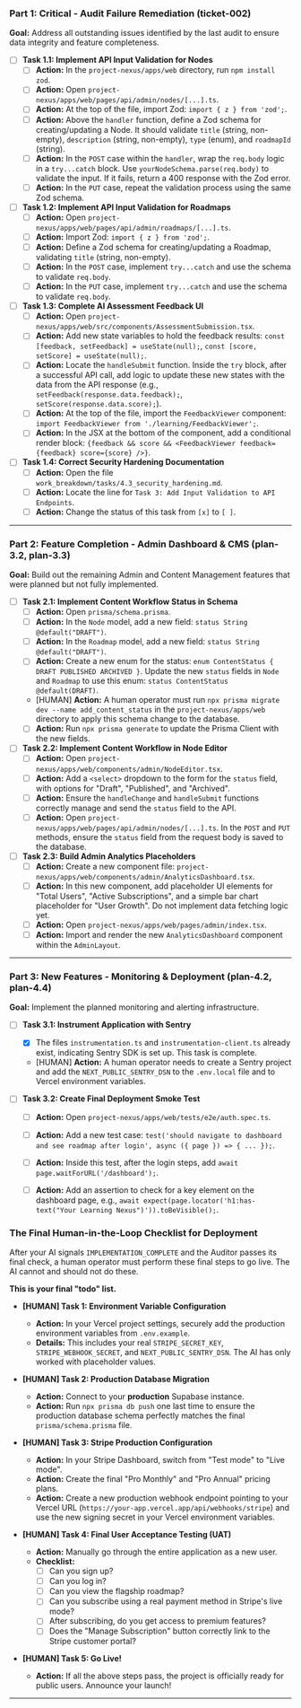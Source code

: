 ### **Part 1: Critical - Audit Failure Remediation (ticket-002)**

**Goal:** Address all outstanding issues identified by the last audit to ensure data integrity and feature completeness.

-   [ ] **Task 1.1: Implement API Input Validation for Nodes**
    -   [ ] **Action:** In the `project-nexus/apps/web` directory, run `npm install zod`.
    -   [ ] **Action:** Open `project-nexus/apps/web/pages/api/admin/nodes/[...].ts`.
    -   [ ] **Action:** At the top of the file, import Zod: `import { z } from 'zod';`.
    -   [ ] **Action:** Above the `handler` function, define a Zod schema for creating/updating a Node. It should validate `title` (string, non-empty), `description` (string, non-empty), `type` (enum), and `roadmapId` (string).
    -   [ ] **Action:** In the `POST` case within the `handler`, wrap the `req.body` logic in a `try...catch` block. Use `yourNodeSchema.parse(req.body)` to validate the input. If it fails, return a 400 response with the Zod error.
    -   [ ] **Action:** In the `PUT` case, repeat the validation process using the same Zod schema.

-   [ ] **Task 1.2: Implement API Input Validation for Roadmaps**
    -   [ ] **Action:** Open `project-nexus/apps/web/pages/api/admin/roadmaps/[...].ts`.
    -   [ ] **Action:** Import Zod: `import { z } from 'zod';`.
    -   [ ] **Action:** Define a Zod schema for creating/updating a Roadmap, validating `title` (string, non-empty).
    -   [ ] **Action:** In the `POST` case, implement `try...catch` and use the schema to validate `req.body`.
    -   [ ] **Action:** In the `PUT` case, implement `try...catch` and use the schema to validate `req.body`.

-   [ ] **Task 1.3: Complete AI Assessment Feedback UI**
    -   [ ] **Action:** Open `project-nexus/apps/web/src/components/AssessmentSubmission.tsx`.
    -   [ ] **Action:** Add new state variables to hold the feedback results: `const [feedback, setFeedback] = useState(null);`, `const [score, setScore] = useState(null);`.
    -   [ ] **Action:** Locate the `handleSubmit` function. Inside the `try` block, after a successful API call, add logic to update these new states with the data from the API response (e.g., `setFeedback(response.data.feedback);`, `setScore(response.data.score);`).
    -   [ ] **Action:** At the top of the file, import the `FeedbackViewer` component: `import FeedbackViewer from './learning/FeedbackViewer';`.
    -   [ ] **Action:** In the JSX at the bottom of the component, add a conditional render block: `{feedback && score && <FeedbackViewer feedback={feedback} score={score} />}`.

-   [ ] **Task 1.4: Correct Security Hardening Documentation**
    -   [ ] **Action:** Open the file `work_breakdown/tasks/4.3_security_hardening.md`.
    -   [ ] **Action:** Locate the line for `Task 3: Add Input Validation to API Endpoints`.
    -   [ ] **Action:** Change the status of this task from `[x]` to `[ ]`.

---

### **Part 2: Feature Completion - Admin Dashboard & CMS (plan-3.2, plan-3.3)**

**Goal:** Build out the remaining Admin and Content Management features that were planned but not fully implemented.

-   [ ] **Task 2.1: Implement Content Workflow Status in Schema**
    -   [ ] **Action:** Open `prisma/schema.prisma`.
    -   [ ] **Action:** In the `Node` model, add a new field: `status String @default("DRAFT")`.
    -   [ ] **Action:** In the `Roadmap` model, add a new field: `status String @default("DRAFT")`.
    -   [ ] **Action:** Create a new enum for the status: `enum ContentStatus { DRAFT PUBLISHED ARCHIVED }`. Update the new `status` fields in `Node` and `Roadmap` to use this enum: `status ContentStatus @default(DRAFT)`.
    -   [HUMAN] **Action:** A human operator must run `npx prisma migrate dev --name add_content_status` in the `project-nexus/apps/web` directory to apply this schema change to the database.
    -   [ ] **Action:** Run `npx prisma generate` to update the Prisma Client with the new fields.

-   [ ] **Task 2.2: Implement Content Workflow in Node Editor**
    -   [ ] **Action:** Open `project-nexus/apps/web/components/admin/NodeEditor.tsx`.
    -   [ ] **Action:** Add a `<select>` dropdown to the form for the `status` field, with options for "Draft", "Published", and "Archived".
    -   [ ] **Action:** Ensure the `handleChange` and `handleSubmit` functions correctly manage and send the `status` field to the API.
    -   [ ] **Action:** Open `project-nexus/apps/web/pages/api/admin/nodes/[...].ts`. In the `POST` and `PUT` methods, ensure the `status` field from the request body is saved to the database.

-   [ ] **Task 2.3: Build Admin Analytics Placeholders**
    -   [ ] **Action:** Create a new component file: `project-nexus/apps/web/components/admin/AnalyticsDashboard.tsx`.
    -   [ ] **Action:** In this new component, add placeholder UI elements for "Total Users", "Active Subscriptions", and a simple bar chart placeholder for "User Growth". Do not implement data fetching logic yet.
    -   [ ] **Action:** Open `project-nexus/apps/web/pages/admin/index.tsx`.
    -   [ ] **Action:** Import and render the new `AnalyticsDashboard` component within the `AdminLayout`.

---

### **Part 3: New Features - Monitoring & Deployment (plan-4.2, plan-4.4)**

**Goal:** Implement the planned monitoring and alerting infrastructure.

-   [ ] **Task 3.1: Instrument Application with Sentry**
    -   [x] The files `instrumentation.ts` and `instrumentation-client.ts` already exist, indicating Sentry SDK is set up. This task is complete.
    -   [HUMAN] **Action:** A human operator needs to create a Sentry project and add the `NEXT_PUBLIC_SENTRY_DSN` to the `.env.local` file and to Vercel environment variables.

-   [ ] **Task 3.2: Create Final Deployment Smoke Test**
    -   [ ] **Action:** Open `project-nexus/apps/web/tests/e2e/auth.spec.ts`.
    -   [ ] **Action:** Add a new test case: `test('should navigate to dashboard and see roadmap after login', async ({ page }) => { ... });`.
    -   [ ] **Action:** Inside this test, after the login steps, add `await page.waitForURL('/dashboard');`.
    -   [ ] **Action:** Add an assertion to check for a key element on the dashboard page, e.g., `await expect(page.locator('h1:has-text("Your Learning Nexus")')).toBeVisible();`.





### The Final Human-in-the-Loop Checklist for Deployment

After your AI signals `IMPLEMENTATION_COMPLETE` and the Auditor passes its final check, a human operator must perform these final steps to go live. The AI cannot and should not do these.

**This is your final "todo" list.**

-   **[HUMAN] Task 1: Environment Variable Configuration**
    -   **Action:** In your Vercel project settings, securely add the production environment variables from `.env.example`.
    -   **Details:** This includes your real `STRIPE_SECRET_KEY`, `STRIPE_WEBHOOK_SECRET`, and `NEXT_PUBLIC_SENTRY_DSN`. The AI has only worked with placeholder values.

-   **[HUMAN] Task 2: Production Database Migration**
    -   **Action:** Connect to your **production** Supabase instance.
    -   **Action:** Run `npx prisma db push` one last time to ensure the production database schema perfectly matches the final `prisma/schema.prisma` file.

-   **[HUMAN] Task 3: Stripe Production Configuration**
    -   **Action:** In your Stripe Dashboard, switch from "Test mode" to "Live mode".
    -   **Action:** Create the final "Pro Monthly" and "Pro Annual" pricing plans.
    -   **Action:** Create a new production webhook endpoint pointing to your Vercel URL (`https://your-app.vercel.app/api/webhooks/stripe`) and use the new signing secret in your Vercel environment variables.

-   **[HUMAN] Task 4: Final User Acceptance Testing (UAT)**
    -   **Action:** Manually go through the entire application as a new user.
    -   **Checklist:**
        -   [ ] Can you sign up?
        -   [ ] Can you log in?
        -   [ ] Can you view the flagship roadmap?
        -   [ ] Can you subscribe using a real payment method in Stripe's live mode?
        -   [ ] After subscribing, do you get access to premium features?
        -   [ ] Does the "Manage Subscription" button correctly link to the Stripe customer portal?

-   **[HUMAN] Task 5: Go Live!**
    -   **Action:** If all the above steps pass, the project is officially ready for public users. Announce your launch!

---
